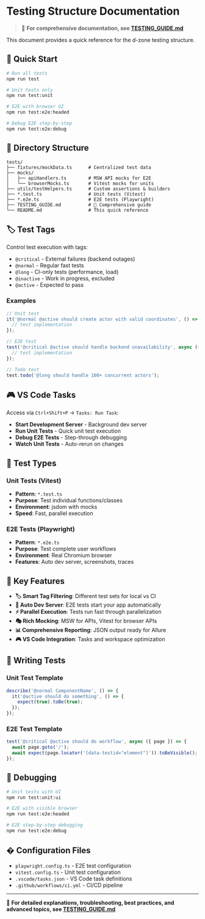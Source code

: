 # Testing Structure Documentation

> 📖 **For comprehensive documentation, see [TESTING_GUIDE.md](./TESTING_GUIDE.md)**

This document provides a quick reference for the d-zone testing structure.

## 🚀 Quick Start

```bash
# Run all tests
npm run test

# Unit tests only
npm run test:unit

# E2E with browser UI
npm run test:e2e:headed

# Debug E2E step-by-step
npm run test:e2e:debug
```

## 📁 Directory Structure

```
tests/
├── fixtures/mockData.ts      # Centralized test data
├── mocks/
│   ├── apiHandlers.ts        # MSW API mocks for E2E
│   └── browserMocks.ts       # Vitest mocks for units
├── utils/testHelpers.ts      # Custom assertions & builders
├── *.test.ts                 # Unit tests (Vitest)
├── *.e2e.ts                  # E2E tests (Playwright)
├── TESTING_GUIDE.md          # 📖 Comprehensive guide
└── README.md                 # This quick reference
```

## 🏷️ Test Tags

Control test execution with tags:

- `@critical` - External failures (backend outages)
- `@normal` - Regular fast tests
- `@long` - CI-only tests (performance, load)
- `@inactive` - Work in progress, excluded
- `@active` - Expected to pass

### Examples

```typescript
// Unit test
it('@normal @active should create actor with valid coordinates', () => {
  // test implementation
});

// E2E test  
test('@critical @active should handle backend unavailability', async ({ page }) => {
  // test implementation
});

// Todo test
test.todo('@long should handle 100+ concurrent actors');
```

## 🎮 VS Code Tasks

Access via `Ctrl+Shift+P` → `Tasks: Run Task`:

- **Start Development Server** - Background dev server
- **Run Unit Tests** - Quick unit test execution
- **Debug E2E Tests** - Step-through debugging
- **Watch Unit Tests** - Auto-rerun on changes

## 🧪 Test Types

### Unit Tests (Vitest)
- **Pattern**: `*.test.ts`
- **Purpose**: Test individual functions/classes
- **Environment**: jsdom with mocks
- **Speed**: Fast, parallel execution

### E2E Tests (Playwright)
- **Pattern**: `*.e2e.ts`
- **Purpose**: Test complete user workflows
- **Environment**: Real Chromium browser
- **Features**: Auto dev server, screenshots, traces

## 🎯 Key Features

- **🏷️ Smart Tag Filtering**: Different test sets for local vs CI
- **🔄 Auto Dev Server**: E2E tests start your app automatically
- **⚡ Parallel Execution**: Tests run fast through parallelization
- **🎭 Rich Mocking**: MSW for APIs, Vitest for browser APIs
- **📊 Comprehensive Reporting**: JSON output ready for Allure
- **🎮 VS Code Integration**: Tasks and workspace optimization

## 📝 Writing Tests

### Unit Test Template
```typescript
describe('@normal ComponentName', () => {
  it('@active should do something', () => {
    expect(true).toBe(true);
  });
});
```

### E2E Test Template
```typescript
test('@critical @active should do workflow', async ({ page }) => {
  await page.goto('/');
  await expect(page.locator('[data-testid="element"]')).toBeVisible();
});
```

## 🐛 Debugging

```bash
# Unit tests with UI
npm run test:unit:ui

# E2E with visible browser
npm run test:e2e:headed

# E2E step-by-step debugging
npm run test:e2e:debug
```

## � Configuration Files

- `playwright.config.ts` - E2E test configuration
- `vitest.config.ts` - Unit test configuration  
- `.vscode/tasks.json` - VS Code task definitions
- `.github/workflows/ci.yml` - CI/CD pipeline

---

📖 **For detailed explanations, troubleshooting, best practices, and advanced topics, see [TESTING_GUIDE.md](./TESTING_GUIDE.md)**